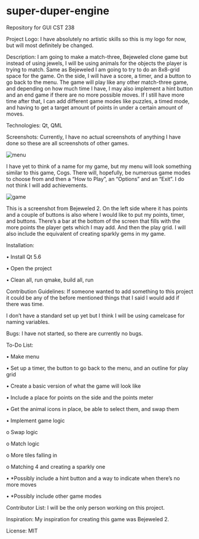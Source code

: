 # super-duper-engine
Repository for GUI CST 238

Project Logo: I have absolutely no artistic skills so this is my logo for now, but will most definitely be changed.

Description: I am going to make a match-three, Bejeweled clone game but instead of using jewels, I will be using animals for the objects the player is trying to match. Same as Bejeweled I am going to try to do an 8x8-grid space for the game. On the side, I will have a score, a timer, and a button to go back to the menu. The game will play like any other match-three game, and depending on how much time I have, I may also implement a hint button and an end game if there are no more possible moves. If I still have more time after that, I can add different game modes like puzzles, a timed mode, and having to get a target amount of points in under a certain amount of moves. 

Technologies: Qt, QML

Screenshots: Currently, I have no actual screenshots of anything I have done so these are all screenshots of other games. 

  ![menu](http://www.androidtapp.com/wp-content/uploads/2013/01/Cogs-Menu.png)

I have yet to think of a name for my game, but my menu will look something similar to this game, Cogs. There will, hopefully, be numerous game modes to choose from and then a “How to Play”, an “Options” and an “Exit”. I do not think I will add achievements. 

![game](http://www.pix123.com/gamesandcash//201601/Jan27/462466_bejeweled2xbla.jpg)

This is a screenshot from Bejeweled 2. On the left side where it has points and a couple of buttons is also where I would like to put my points, timer, and buttons. There’s a bar at the bottom of the screen that fills with the more points the player gets which I may add. And then the play grid. I will also include the equivalent of creating sparkly gems in my game. 

Installation:

•	Install Qt 5.6

•	Open the project

•	Clean all, run qmake, build all, run

Contribution Guidelines: If someone wanted to add something to this project it could be any of the before mentioned things that I said I would add if there was time.

I don’t have a standard set up yet but I think I will be using camelcase for naming variables.

Bugs: I have not started, so there are currently no bugs.

To-Do List:

•	Make menu

•	Set up a timer, the button to go back to the menu, and an outline for play grid

•	Create a basic version of what the game will look like

•	Include a place for points on the side and the points meter

•	Get the animal icons in place, be able to select them, and swap them

•	Implement game logic

  o	Swap logic
  
  o	Match logic
  
  o	More tiles falling in
  
  o	Matching 4 and creating a sparkly one
  
•	*Possibly include a hint button and a way to indicate when there’s no more moves

•	*Possibly include other game modes

Contributor List: I will be the only person working on this project.

Inspiration: My inspiration for creating this game was Bejeweled 2.

License: MIT
